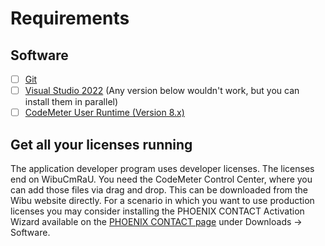 # Requirements
## Software
* [ ] [Git](https://git-scm.com/)
* [ ] [Visual Studio 2022](https://visualstudio.microsoft.com/downloads/) (Any version below wouldn't work, but you can install them in parallel)
* [ ] [CodeMeter User Runtime (Version 8.x)](https://www.wibu.com/de/support/anwendersoftware/anwendersoftware.html)

## Get all your licenses running
The application developer program uses developer licenses. The licenses end on WibuCmRaU. You need the CodeMeter Control Center, where you can add those files via drag and drop. This can be downloaded from the Wibu website directly.
For a scenario in which you want to use production licenses you may consider installing the PHOENIX CONTACT Activation Wizard available on the [PHOENIX CONTACT page](https://www.phoenixcontact.com/de-de/produkte/programmier-software-plcnext-engineer-1046008) under Downloads -> Software.
